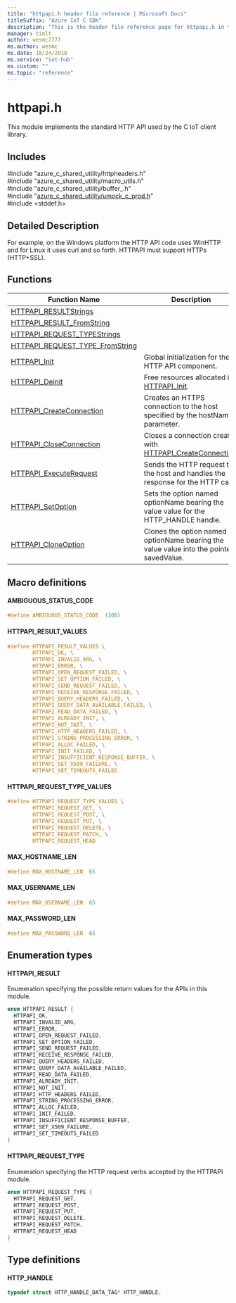 ```yaml
---                             
title: "httpapi.h header file reference | Microsoft Docs" 
titleSuffix: "Azure IoT C SDK"            
description: "This is the header file reference page for httpapi.h in the Azure IoT C SDK. This SDK is used with Azure IoT Hub and Azure IoT Hub Device Provisioning Service"            
manager: timlt                 
author: wesmc7777              
ms.author: wesmc               
ms.date: 10/24/2018                    
ms.service: "iot-hub"             
ms.custom: ""                
ms.topic: "reference"        
---                            
```


# httpapi.h 

This module implements the standard HTTP API used by the C IoT client library.

## Includes

\#include "azure_c_shared_utility/httpheaders.h"  
\#include "azure_c_shared_utility/macro_utils.h"  
\#include "azure_c_shared_utility/buffer_.h"  
\#include "[azure_c_shared_utility/umock_c_prod.h](umock-c-prod-h.md)"  
\#include <stddef.h>  

## Detailed Description

For example, on the Windows platform the HTTP API code uses WinHTTP and for Linux it uses curl and so forth. HTTPAPI must support HTTPs (HTTP+SSL).

## Functions

Function Name                  | Description                                
--------------------------------|---------------------------------------------
[HTTPAPI_RESULTStrings](./httpapi-h/httpapi-resultstrings.md)            | 
[HTTPAPI_RESULT_FromString](./httpapi-h/httpapi-result-fromstring.md)            | 
[HTTPAPI_REQUEST_TYPEStrings](./httpapi-h/httpapi-request-typestrings.md)            | 
[HTTPAPI_REQUEST_TYPE_FromString](./httpapi-h/httpapi-request-type-fromstring.md)            | 
[HTTPAPI_Init](./httpapi-h/httpapi-init.md)            | Global initialization for the HTTP API component.
[HTTPAPI_Deinit](./httpapi-h/httpapi-deinit.md)            | Free resources allocated in [HTTPAPI_Init](httpapi-h/httpapi-init.md).
[HTTPAPI_CreateConnection](./httpapi-h/httpapi-createconnection.md)            | Creates an HTTPS connection to the host specified by the hostName parameter.
[HTTPAPI_CloseConnection](./httpapi-h/httpapi-closeconnection.md)            | Closes a connection created with [HTTPAPI_CreateConnection](httpapi-h/httpapi-createconnection.md).
[HTTPAPI_ExecuteRequest](./httpapi-h/httpapi-executerequest.md)            | Sends the HTTP request to the host and handles the response for the HTTP call.
[HTTPAPI_SetOption](./httpapi-h/httpapi-setoption.md)            | Sets the option named optionName bearing the value value for the HTTP_HANDLE handle.
[HTTPAPI_CloneOption](./httpapi-h/httpapi-cloneoption.md)            | Clones the option named optionName bearing the value value into the pointer savedValue.

## Macro definitions

#### AMBIGUOUS_STATUS_CODE

```C
#define AMBIGUOUS_STATUS_CODE  (300) 
```

#### HTTPAPI_RESULT_VALUES

```C
#define HTTPAPI_RESULT_VALUES \
        HTTPAPI_OK, \
        HTTPAPI_INVALID_ARG, \
        HTTPAPI_ERROR, \
        HTTPAPI_OPEN_REQUEST_FAILED, \
        HTTPAPI_SET_OPTION_FAILED, \
        HTTPAPI_SEND_REQUEST_FAILED, \
        HTTPAPI_RECEIVE_RESPONSE_FAILED, \
        HTTPAPI_QUERY_HEADERS_FAILED, \
        HTTPAPI_QUERY_DATA_AVAILABLE_FAILED, \
        HTTPAPI_READ_DATA_FAILED, \
        HTTPAPI_ALREADY_INIT, \
        HTTPAPI_NOT_INIT, \
        HTTPAPI_HTTP_HEADERS_FAILED, \
        HTTPAPI_STRING_PROCESSING_ERROR, \
        HTTPAPI_ALLOC_FAILED, \
        HTTPAPI_INIT_FAILED, \
        HTTPAPI_INSUFFICIENT_RESPONSE_BUFFER, \
        HTTPAPI_SET_X509_FAILURE, \
        HTTPAPI_SET_TIMEOUTS_FAILED 
```

#### HTTPAPI_REQUEST_TYPE_VALUES

```C
#define HTTPAPI_REQUEST_TYPE_VALUES \
        HTTPAPI_REQUEST_GET, \
        HTTPAPI_REQUEST_POST, \
        HTTPAPI_REQUEST_PUT, \
        HTTPAPI_REQUEST_DELETE, \
        HTTPAPI_REQUEST_PATCH, \
        HTTPAPI_REQUEST_HEAD 
```

#### MAX_HOSTNAME_LEN

```C
#define MAX_HOSTNAME_LEN  65 
```

#### MAX_USERNAME_LEN

```C
#define MAX_USERNAME_LEN  65 
```

#### MAX_PASSWORD_LEN

```C
#define MAX_PASSWORD_LEN  65 
```

## Enumeration types

#### HTTPAPI_RESULT

Enumeration specifying the possible return values for the APIs in this module. 

```C
enum HTTPAPI_RESULT {
  HTTPAPI_OK,
  HTTPAPI_INVALID_ARG,
  HTTPAPI_ERROR,
  HTTPAPI_OPEN_REQUEST_FAILED,
  HTTPAPI_SET_OPTION_FAILED,
  HTTPAPI_SEND_REQUEST_FAILED,
  HTTPAPI_RECEIVE_RESPONSE_FAILED,
  HTTPAPI_QUERY_HEADERS_FAILED,
  HTTPAPI_QUERY_DATA_AVAILABLE_FAILED,
  HTTPAPI_READ_DATA_FAILED,
  HTTPAPI_ALREADY_INIT,
  HTTPAPI_NOT_INIT,
  HTTPAPI_HTTP_HEADERS_FAILED,
  HTTPAPI_STRING_PROCESSING_ERROR,
  HTTPAPI_ALLOC_FAILED,
  HTTPAPI_INIT_FAILED,
  HTTPAPI_INSUFFICIENT_RESPONSE_BUFFER,
  HTTPAPI_SET_X509_FAILURE,
  HTTPAPI_SET_TIMEOUTS_FAILED
}
```

#### HTTPAPI_REQUEST_TYPE

Enumeration specifying the HTTP request verbs accepted by the HTTPAPI module. 

```C
enum HTTPAPI_REQUEST_TYPE {
  HTTPAPI_REQUEST_GET,
  HTTPAPI_REQUEST_POST,
  HTTPAPI_REQUEST_PUT,
  HTTPAPI_REQUEST_DELETE,
  HTTPAPI_REQUEST_PATCH,
  HTTPAPI_REQUEST_HEAD
}
```

## Type definitions

#### HTTP_HANDLE

```C
typedef struct HTTP_HANDLE_DATA_TAG* HTTP_HANDLE;
```

